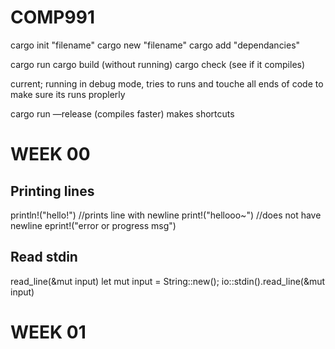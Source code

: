 # COMP991

cargo init "filename"
cargo new "filename"
cargo add "dependancies"

cargo run 
cargo build (without running)
cargo check (see if it compiles)

current; running in debug mode, tries to runs and touche all ends of code to make sure its runs proplerly

cargo run —release (compiles faster) makes shortcuts <br>

# WEEK 00 

## Printing lines
println!("hello!") //prints line with newline
print!("hellooo~") //does not have newline
eprint!("error or progress msg") 

## Read stdin
read_line(&mut input)
    let mut input = String::new();
    io::stdin().read_line(&mut input)

# WEEK 01



